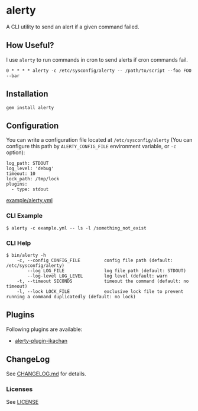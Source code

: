 # alerty

A CLI utility to send an alert if a given command failed. 

## How Useful?

I use `alerty` to run commands in cron to send alerts if cron commands fail.

```
0 * * * * alerty -c /etc/sysconfig/alerty -- /path/to/script --foo FOO --bar
```

## Installation

```
gem install alerty
```

## Configuration

You can write a configuration file located at `/etc/sysconfig/alerty` (You can configure this path by `ALERTY_CONFIG_FILE` environment variable, or `-c` option):

```
log_path: STDOUT
log_level: 'debug'
timeout: 10
lock_path: /tmp/lock
plugins:
  - type: stdout
```

[example/alerty.yml](./example/alerty.yml)

### CLI Example

```
$ alerty -c example.yml -- ls -l /something_not_exist
```

### CLI Help

```
$ bin/alerty -h
    -c, --config CONFIG_FILE         config file path (default: /etc/sysconfig/alerty)
        --log LOG_FILE               log file path (default: STDOUT)
        --log-level LOG_LEVEL        log level (default: warn
    -t, --timeout SECONDS            timeout the command (default: no timeout)
    -l, --lock LOCK_FILE             exclusive lock file to prevent running a command duplicatedly (default: no lock)
```

## Plugins

Following plugins are available:

* [alerty-plugin-ikachan](https://github.com/sonots/alerty-plugin-ikachan)

## ChangeLog

See [CHANGELOG.md](CHANGELOG.md) for details.

### Licenses

See [LICENSE](LICENSE)
